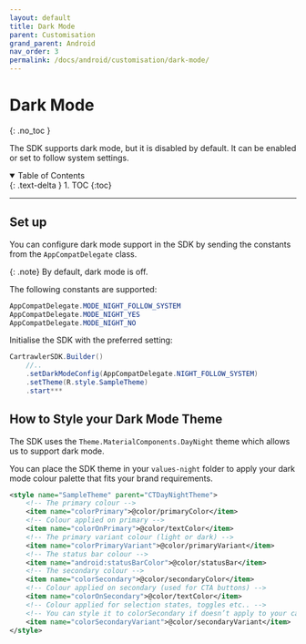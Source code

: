 ```yaml
---
layout: default
title: Dark Mode
parent: Customisation
grand_parent: Android
nav_order: 3
permalink: /docs/android/customisation/dark-mode/
---
```


# Dark Mode
{: .no_toc }

The SDK supports dark mode, but it is disabled by default. It can be enabled or set to follow system settings. 

<details open markdown="block">
  <summary>
    Table of Contents
  </summary>
  {: .text-delta }
1. TOC
{:toc}
</details>

---

## Set up

You can configure dark mode support in the SDK by sending the constants from the `AppCompatDelegate` class. 

{: .note}
By default, dark mode is off.

The following constants are supported:

```java
AppCompatDelegate.MODE_NIGHT_FOLLOW_SYSTEM
AppCompatDelegate.MODE_NIGHT_YES
AppCompatDelegate.MODE_NIGHT_NO
```

Initialise the SDK with the preferred setting:

```java
CartrawlerSDK.Builder()
    //..
    .setDarkModeConfig(AppCompatDelegate.NIGHT_FOLLOW_SYSTEM)
    .setTheme(R.style.SampleTheme)
    .start***
```
## How to Style your Dark Mode Theme

The SDK uses the `Theme.MaterialComponents.DayNight` theme which allows us to support dark mode.

You can place the SDK theme in your ```values-night``` folder to apply your dark mode colour palette that fits your brand requirements.

```xml
<style name="SampleTheme" parent="CTDayNightTheme">
    <!-- The primary colour -->
    <item name="colorPrimary">@color/primaryColor</item>
    <!-- Colour applied on primary -->
    <item name="colorOnPrimary">@color/textColor</item>
    <!-- The primary variant colour (light or dark) -->
    <item name="colorPrimaryVariant">@color/primaryVariant</item>
    <!-- The status bar colour -->
    <item name="android:statusBarColor">@color/statusBar</item>
    <!-- The secondary colour -->
    <item name="colorSecondary">@color/secondaryColor</item>
    <!-- Colour applied on secondary (used for CTA buttons) -->
    <item name="colorOnSecondary">@color/textColor</item>
    <!-- Colour applied for selection states, toggles etc.. -->
    <!-- You can style it to colorSecondary if doesn’t apply to your case -->
    <item name="colorSecondaryVariant">@color/secondaryVariant</item>
</style>
```